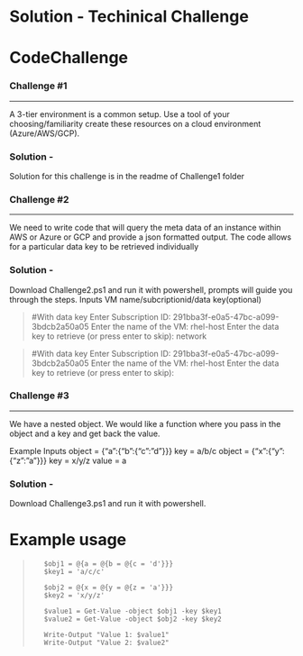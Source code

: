 # Solution - Techinical Challenge
# CodeChallenge


### Challenge #1
---

A 3-tier environment is a common setup. Use a tool of your choosing/familiarity create these resources on a cloud environment (Azure/AWS/GCP).  
 
 ### Solution -
 
Solution for this challenge is in the readme of Challenge1 folder
 
 
### Challenge #2
---

We need to write code that will query the meta data of an instance within AWS or Azure or GCP and provide a json formatted output.
The code allows for a particular data key to be retrieved individually

 ### Solution -
 
  Download Challenge2.ps1 and run it with powershell, prompts will guide you through the steps. Inputs VM name/subcriptionid/data key(optional)
  
 > #With data key 
 > Enter Subscription ID: 291bba3f-e0a5-47bc-a099-3bdcb2a50a05
 > Enter the name of the VM: rhel-host
 > Enter the data key to retrieve (or press enter to skip): network
 
  > #With data key 
 > Enter Subscription ID: 291bba3f-e0a5-47bc-a099-3bdcb2a50a05
 > Enter the name of the VM: rhel-host
 > Enter the data key to retrieve (or press enter to skip): 
 
### Challenge #3
---

We have a nested object. We would like a function where you pass in the object and a key and get back the value.

Example Inputs
object = {“a”:{“b”:{“c”:”d”}}}
key = a/b/c
object = {“x”:{“y”:{“z”:”a”}}}
key = x/y/z
value = a

 ### Solution -

Download Challenge3.ps1 and run it with powershell.


# Example usage
>        $obj1 = @{a = @{b = @{c = 'd'}}}
>        $key1 = 'a/c/c'
>        
>        $obj2 = @{x = @{y = @{z = 'a'}}}
>        $key2 = 'x/y/z'
>        
>        $value1 = Get-Value -object $obj1 -key $key1
>        $value2 = Get-Value -object $obj2 -key $key2
>        
>        Write-Output "Value 1: $value1"
>        Write-Output "Value 2: $value2"

